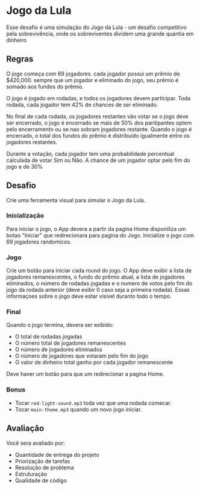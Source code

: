 # Jogo da Lula

Esse desafio é uma simulação do Jogo da Lula - um desafio competitivo pela sobrevivência, onde os sobreviventes dividem uma grande quantia em dinheiro

## Regras

O jogo começa com 69 jogadores. cada jogador possui um prêmio de $420,000. sempre que um jogador e eliminado do jogo, seu prêmio é somado aos fundos do prêmio.

O jogo é jogado em rodadas, e todos os jogadores devem participar. Toda rodada, cada jogador tem 42% de chances de ser eliminado.

No final de cada rodada, os jogadores restantes vão votar se o jogo deve ser encerrado, o jogo é encerrado se mais de 50% dos paritipantes optem pelo encerramento ou se nao sobram jogadores restante. Quando o jogo é encerrado, o total dos fundos do prêmio é distribuido igualmente entre os jogadores restantes.

Durante a votação, cada jogador tem uma probabilidade percentual calculada de votar Sim ou Não. A chance de um jogador optar pelo fim do jogo e de 30%

## Desafio

Crie uma ferramenta visual para simular o Jogo da Lula.

### Inicialização

Para iniciar o jogo, o App devera a partir da pagina Home disponiliza um botao "Iniciar" que redirecionara para pagina do Jogo. Inicialize o jogo com 69 jogadores randomicos.

### Jogo

Crie um botão para iniciar cada round do jogo. O App deve exibir a lista de jogadores remanescentes, o fundo do prêmio atual, a lista de jogadores eliminados, o número de rodadas jogadas e o numero de votos pelo fim do jogo da rodada anterior (deve exibir 0 caso seja a primeira rodada). Essas informaçoes sobre o jogo deve estar visivel duranto todo o tempo.

### Final

Quando o jogo termina, devera ser exibido:

- O total de rodadas jogadas
- O número total de jogadores remanescentes
- O número de jogadores eliminados
- O número de jogadores que votaram pelo fim do jogo
- O valor de dinheiro total ganho por cada jogador remanescente

Deve haver um botão para que um redirecionar a pagina Home.

### Bonus

- Tocar `red-light-sound.mp3` toda vez que uma rodada comecar.
- Tocar `main-theme.mp3` quando um novo jogo iniciar.

## Avaliação

Você sera avaliado por:

- Quantidade de entrega do projeto
- Priorização de tarefas
- Resolução de problema
- Estruturação
- Qualidade de código

